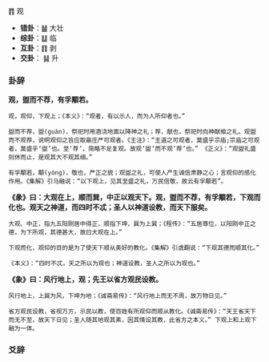 ䷓ 观

+ **错卦**：䷡ 大壮
+ **综卦**：䷒ 临
+ **互卦**：䷖ 剥 
+ **交卦**： ䷭ 升

### 卦辞

**观，盥而不荐，有孚顒若。**

```
观，观仰，下观上；《本义》：“观者，有以示人，而为人所仰者也。”

盥而不荐，盥(guàn)，祭祀时用酒浇地面以降神之礼；荐，献也，祭祀时向神献飨之礼。观盥而不观荐，说明观仰之旨应取最庄严可观者。《王注》：“王道之可观者，莫盛乎宗庙;宗庙之可观者，莫盛乎‘盥’也。至‘荐’，简略不足复观。故观‘盥’而不观‘荐’也。” 《正义》：“观盥礼盛则休而止，是观其大不观其细。”

有孚顒若，顒(yóng)，敬也，严正之貌；观盥之礼，可使人产生诚信肃静之心；言观仰的感化作用。《集解》引马融说：“以下观上，见其至盛之礼，万民信敬，故云有孚顒若”。
```

**《彖》曰：大观在上，顺而巽，中正以观天下。观，盥而不荐，有孚顒若，下观而化也。观天之神道，而四时不忒；圣人以神道设教，而天下服矣。**

```
大观、中正，指九五阳刚居中得正，顺指下坤，巽为上巽；《程传》：“五居尊位，以阳刚中正之德，为下所观，其德甚大，故曰大观在上。”

下观而化，观仰的目的是为了使天下顺从美好的教化。《集解》引虞翻说：“下观其德而顺其化。”

《本义》：“四时不忒，天之所以为观也；神道设教，圣人之所以为观也。”
```

**《象》曰：风行地上，观；先王以省方观民设教。**

```
风行地上，上巽为风，下坤为地；《诚斋易传》：“风行地上而无不周，故万物日见。”

省方观民设教，省视万方，示民以教，使百姓有所观仰而顺从教化。《诚斋易传》：“天王省天下而无不至，故天下日见；圣人随其地观其素，因其情设其教，此省方之本义。” 下观上和上观下融为一体。
```

### 爻辞

